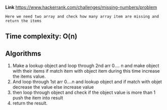 **Link** https://www.hackerrank.com/challenges/missing-numbers/problem

`Here we need two array and check how many array item are missing and return the items`

## Time complexity: O(n)

## Algorithms
1. Make a lookup object and loop through 2nd arr  0.... n and make object with their items if match item with object item during this time increase the items value.
2. And loop through 1st arr 0....n and lookup object and if match with objet decrease the value else increase value
3. then loop through object and check if the object value is more than 1 push the item into result 
4. return the result. 